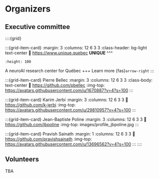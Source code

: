 # Organizers


## Executive committee
::::{grid}

:::{grid-item-card}
:margin: 3
:columns: 12 6 3 3
:class-header: bg-light text-center
:link: https://www.unique.quebec
**UNIQUE**
^^^
```{image} images/logo_unique.jpg
:height: 100
```
A neuroAI research center for Québec
+++
Learn more {fas}`arrow-right`
:::

:::{grid-item-card} Pierre Bellec
:margin: 3
:columns: 12 6 3 3
:class-body: text-center
:link: https://github.com/pbellec
:img-top: https://avatars.githubusercontent.com/u/1670887?v=4?s=100
:::

:::{grid-item-card} Karim Jerbi
:margin: 3
:columns: 12 6 3 3
:link: https://github.com/k-jerbi
:img-top: https://avatars.githubusercontent.com/u/29810957?v=4?s=100
:::

:::{grid-item-card} Jean-Baptiste Poline
:margin: 3
:columns: 12 6 3 3
:link: https://github.com/jbpoline
:img-top: images/profile_jbpoline.jpg
:::

:::{grid-item-card} Pravish Sainath
:margin: 1
:columns: 12 6 3 3
:link: https://github.com/pravishsainath
:img-top: https://avatars.githubusercontent.com/u/13696562?v=4?s=100
:::
::::

## Volunteers

TBA
